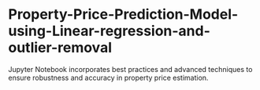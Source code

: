 # Property-Price-Prediction-Model-using-Linear-regression-and-outlier-removal
Jupyter Notebook  incorporates best practices and advanced techniques to ensure robustness and accuracy in property price estimation.
